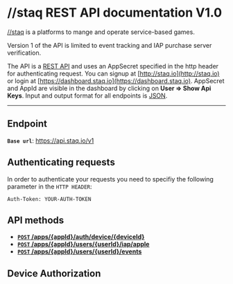 # //staq REST API documentation V1.0

[//staq](http://staq.io) is a platforms to mange and operate service-based games.

Version 1 of the API is limited to event tracking and IAP purchase server verification.

The API is a [REST API](http://en.wikipedia.org/wiki/Representational_State_Transfer "RESTful")
and uses an AppSecret specified in the http header for authenticating request.
You can signup at [http://staq.io](http://staq.io) or login at [https://dashboard.staq.io](https://dashboard.staq.io).
AppSecret and AppId are visible in the dashboard by clicking on **User => Show Api Keys**.
Input and output format for all endpoints is [JSON](http://json.org/ "JSON").

***

## Endpoint

**<code>Base url</code>**: https://api.staq.io/v1

## Authenticating requests

In order to authenticate your requests you need to specifiy the following parameter in the <code>HTTP HEADER</code>:

```
Auth-Token: YOUR-AUTH-TOKEN
```

## API methods

- **[<code>POST</code> /apps/{appId}/auth/device/{deviceId}](#auth-post)**
- **[<code>POST</code> /apps/{appId}/users/{userId}/iap/apple](#iap-apple-post)**
- **[<code>POST</code> /apps/{appId}/users/{userId}/events](#events-post)**

## <a id="auth-post"></a>Device Authorization




